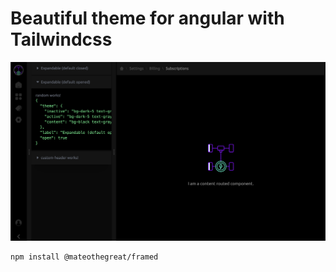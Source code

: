 # Beautiful theme for angular with Tailwindcss

![screenshot](docs/screenshot.png)

```bash
npm install @mateothegreat/framed
```
